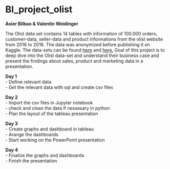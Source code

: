 # BI_project_olist
**Asier Bilbao & Valentin Weidinger**

The Olist data set contains 14 tables with information of 100.000 orders, customer-data, seller-data and product informations
from the olist website from 2016 to 2018.
The data was anonymized before publishing it on Kaggle.
The data-sets can be found [here](https://www.kaggle.com/datasets/olistbr/brazilian-ecommerce) and [here.](https://www.kaggle.com/datasets/olistbr/marketing-funnel-olist)
Goal of this project is to deep dive into the Olist data-set and understand their business case and present the findings about sales, product and marketing data in a presentation.

  **Day 1** <br>
    - Define relevant data <br>
    - Get the relevant data with sql and create csv files
    
    
  **Day 2** <br>
    - Import the csv files in Jupyter notebook <br>
    - check and clean the data if nessesary in python <br>
    - Plan the layout of the tableau presentation
    
  **Day 3** <br>
    - Create graphs and dashboard in tableau <br>
    - Arange the dashboards <br>
    - Start working on the PowerPoint presentation
     
  **Day 4** <br>
    - Finalize the graphs and dashboards <br>
    - Finish the presentation
      
